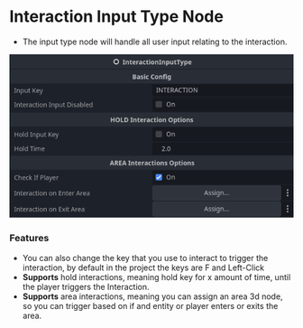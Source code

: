 # Interaction Input Type Node
- The input type node will handle all user input relating to the interaction.


![Alt text](../assets/interaction-input-node.png)

### Features
- You can also change the key that you use to interact to trigger the interaction, by default in the project the keys are F and Left-Click
- **Supports** hold interactions, meaning hold key for x amount of time, until the player triggers the Interaction.
- **Supports** area interactions, meaning you can assign an area 3d node, so you can trigger based on if and entity or player enters or exits the area.
